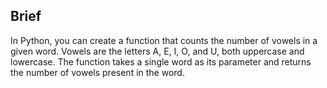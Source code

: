 ## Brief

In Python, you can create a function that counts the number of vowels in a given word. Vowels are the letters A, E, I, O, and U, both uppercase and lowercase. The function takes a single word as its parameter and returns the number of vowels present in the word.